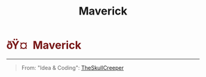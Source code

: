 ﻿---
lang: en-US
title: Maverick
prev:
next:
---

# <font color="#781717">ðŸ¤  <b>Maverick</b></font> <Badge text="Benign" type="tip" vertical="middle"/>
---

> From: "Idea & Coding": [TheSkullCreeper](https://github.com/Loonie-Toons)
